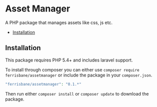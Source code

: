 # Asset Manager

A PHP package that manages assets like css, js etc.


- [Installation](#installation)

## Installation
This package requires PHP 5.4+ and includes laravel support.

To install through composer you can either use `composer require ferrisbane/assetmanager` or include the package in your `composer.json`.

```php
"ferrisbane/assetmanager": "0.1.*"
```

Then run either `composer install` or `composer update` to download the package.
